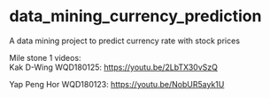 # data_mining_currency_prediction
 A data mining project to predict currency rate with stock prices

Mile stone 1 videos:\
Kak D-Wing WQD180125: https://youtu.be/2LbTX30vSzQ

Yap Peng Hor WQD180123: https://youtu.be/NobUR5ayk1U
